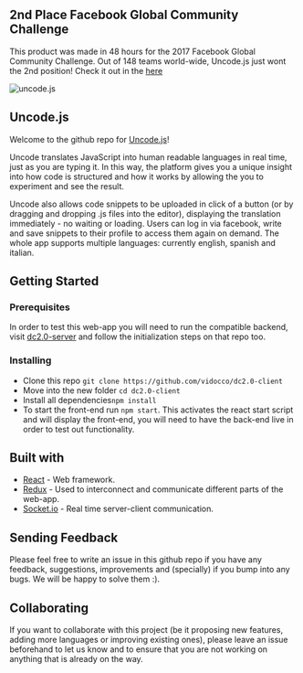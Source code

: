 ## 2nd Place Facebook Global Community Challenge
This product was made in 48 hours for the 2017 Facebook Global Community Challenge. Out of 148 teams world-wide, Uncode.js just wont the 2nd position! Check it out in the [here](https://developercircles.devpost.com/submissions)


![uncode.js](https://github.com/vidocco/dc2.0-client/blob/master/uncode.png)


## Uncode.js
Welcome to the github repo for [Uncode.js](http://uncodejs.herokuapp.com/)!

Uncode translates JavaScript into human readable languages in real time, just as you are typing it. In this way, the platform  gives you a unique insight into how code is structured and how it works by allowing the you to experiment and see the result.

Uncode also allows code snippets to be uploaded in click of a button (or by dragging and dropping .js files into the editor), displaying the translation immediately - no waiting or loading. Users can log in via facebook, write and save snippets to their profile to access them again on demand. The whole app supports multiple languages: currently english, spanish and italian.


## Getting Started

### Prerequisites

In order to test this web-app you will need to run the compatible backend, visit [dc2.0-server](https://github.com/vidocco/dc2.0-server) and follow the initialization steps on that repo too.


### Installing

- Clone this repo `git clone https://github.com/vidocco/dc2.0-client`
- Move into the new folder `cd dc2.0-client`
- Install all dependencies`npm install`
- To start the front-end run `npm start`. This activates the react start script and will display the front-end, you will need to have the back-end live in order to test out functionality.

## Built with

- [React](https://reactjs.org/) - Web framework.
- [Redux](https://redux.js.org/) - Used to interconnect and communicate different parts of the web-app.
- [Socket.io](https://socket.io/) - Real time server-client communication.


## Sending Feedback

Please feel free to write an issue in this github repo if you have any feedback, suggestions, improvements and (specially) if you bump into any bugs. We will be happy to solve them :).


## Collaborating

If you want to collaborate with this project (be it proposing new features, adding more languages or improving existing ones), please leave an issue beforehand to let us know and to ensure that you are not working on anything that is already on the way.
